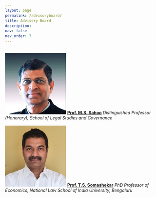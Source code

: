 ```yaml
---
layout: page
permalink: /advisoryboard/
title: Advisory Board 
description:
nav: false
nav_order: 7
---
```

\
<img src="/assets/img/prof_ms_sahoo.jpeg" alt="Prof. M. S. Sahoo" width="200"/>
[__Prof. M.S. Sahoo__](https://vidyashilp.edu.in/sahoo/)
_Distinguished Professor (Honorary), School of Legal Studies and Governance_
\
\
[<img src="/assets/img/prof_somashekar.jpg" alt="Prof. T. S. Somashekar" width="200"/>](https://www.nls.ac.in/faculty/t-s-somashekar/)
[__Prof. T.S. Somashekar__](https://www.nls.ac.in/faculty/t-s-somashekar/)
_PhD Professor of Economics, National Law School of India University, Bengaluru_
